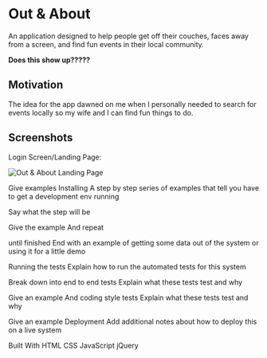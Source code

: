 Out & About 
===========
An application designed to help people get off their couches, faces away from a screen, and find fun events in their local community.

**Does this show up?????**

Motivation
----------
The idea for the app dawned on me when I personally needed to search for events locally so my wife and I can find fun things to do. 

Screenshots
----------
Login Screen/Landing Page:

![Out & About Landing Page](https://github.com/javaJumar/out-about-capstone/blob/master/Out%26About%20Landing%20Page.png)

Give examples
Installing
A step by step series of examples that tell you have to get a development env running

Say what the step will be

Give the example
And repeat

until finished
End with an example of getting some data out of the system or using it for a little demo

Running the tests
Explain how to run the automated tests for this system

Break down into end to end tests
Explain what these tests test and why

Give an example
And coding style tests
Explain what these tests test and why

Give an example
Deployment
Add additional notes about how to deploy this on a live system

Built With
HTML
CSS
JavaScript
jQuery
